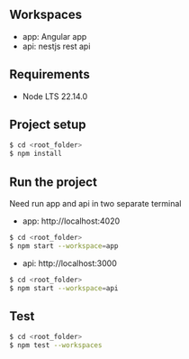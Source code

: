 ## Workspaces
  - app: Angular app
  - api: nestjs rest api 

## Requirements
 - Node LTS 22.14.0

## Project setup
```bash
$ cd <root_folder>
$ npm install
```

##  Run the project
Need run app and api in two separate terminal
- app: http://localhost:4020
```bash
$ cd <root_folder>
$ npm start --workspace=app 
```

- api: http://localhost:3000
```bash
$ cd <root_folder>
$ npm start --workspace=api
```

## Test
```bash
$ cd <root_folder>
$ npm test --workspaces
```

